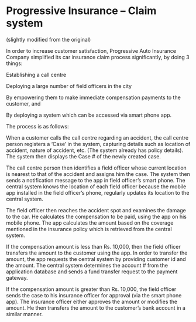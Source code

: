 # Progressive Insurance – Claim system 

(slightly modified from the original) 

 

In order to increase customer satisfaction, Progressive Auto Insurance Company simplified its car insurance claim process significantly, by doing 3 things: 

Establishing a call centre 

Deploying a large number of field officers in the city 

By empowering them to make immediate compensation payments to the customer, and  

By deploying a system which can be accessed via smart phone app. 

 

The process is as follows:  

 

When a customer calls the call centre regarding an accident, the call centre person registers a ‘Case’ in the system, capturing details such as location of accident, nature of accident, etc. (The system already has policy details). The system then displays the Case # of the newly created case. 

 

The call centre person then identifies a field officer whose current location is nearest to that of the accident and assigns him the case. The system then sends a notification message to the app in field officer’s smart phone. The central system knows the location of each field officer because the mobile app installed in the field officer’s phone, regularly updates its location to the central system. 

 

The field officer then reaches the accident spot and examines the damage to the car. He calculates the compensation to be paid, using the app on his mobile phone. The app calculates the amount based on the coverage mentioned in the insurance policy which is retrieved from the central system. 

 

If the compensation amount is less than Rs. 10,000, then the field officer transfers the amount to the customer using the app. In order to transfer the amount, the app requests the central system by providing customer id and the amount. The central system determines the account # from the application database and sends a fund transfer request to the payment gateway.  

 

If the compensation amount is greater than Rs. 10,000, the field officer sends the case to his insurance officer for approval (via the smart phone app). The insurance officer either approves the amount or modifies the amount. He then transfers the amount to the customer’s bank account in a similar manner. 
